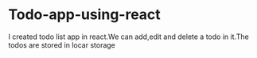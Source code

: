 # Todo-app-using-react
I created todo list app in react.We can add,edit and delete a todo in it.The todos are stored in locar storage
